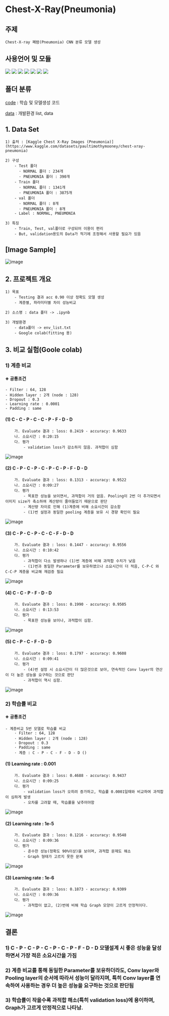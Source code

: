 # Chest-X-Ray(Pneumonia)

## 주제 
    Chest-X-ray 폐렴(Pneumonia) CNN 분류 모델 생성

## 사용언어 및 모듈
<a href="https://www.python.org/" target="_blank"><img src="https://img.shields.io/badge/Python-3776AB?style=flat&logo=python&logoColor=white"/></a>
<a href="https://jupyter.org/" target="_blank"><img src="https://img.shields.io/badge/Jupyter-F37626?style=flat&logo=jupyter&logoColor=white"/></a>
<a href="https://www.tensorflow.org/?hl=ko" target="_blank"><img src="https://img.shields.io/badge/Tensorflow-FF6F00?style=flat&logo=tensorflow&logoColor=white"/></a>
<a href="https://keras.io/" target="_blank"><img src="https://img.shields.io/badge/Keras-D00000?style=flat&logo=keras&logoColor=white"/></a>
<a href="https://scikit-learn.org/stable/index.html" target="_blank"><img src="https://img.shields.io/badge/Scikitlearn-F7931E?style=flat&logo=Scikitlearn&logoColor=white"/></a>
<a href="https://numpy.org/" target="_blank"><img src="https://img.shields.io/badge/Numpy-013243?style=flat&logo=numpy&logoColor=white"/></a>
<a href="https://pandas.pydata.org/" target="_blank"><img src="https://img.shields.io/badge/Pandas-150458?style=flat&logo=pandas&logoColor=white"/></a>

## 폴더 분류
[code](https://github.com/Decoyer-71/Chest-X-Ray-Pneumonia-/tree/master/code) : 학습 및 모델생성 코드

[data](https://github.com/Decoyer-71/Chest-X-Ray-Pneumonia-/tree/master/data) : 개발환경 list, data


## 1. Data Set
    1) 출처 : [Kaggle Chest X-Ray Images (Pneumonia)](https://www.kaggle.com/datasets/paultimothymooney/chest-xray-pneumonia)
    
    2) 구성
        - Test 폴더 
          · NORMAL 폴더 : 234개
          · PNEUMONIA 폴더 : 390개
        - Train 폴더 
          · NORMAL 폴더 : 1341개
          · PNEUMONIA 폴더 : 3875개
        - val 폴더 
          · NORMAL 폴더 : 8개
          · PNEUMONIA 폴더 : 8개
        - Label : NORMAL, PNEUMONIA
       
    3) 특징 
        - Train, Test, val폴더로 구성되어 이용이 편리
        - But, validation용도의 Data가 적기에 조정해서 사용할 필요가 있음

## [Image Sample]
![image](https://github.com/Decoyer-71/Chest-X-Ray-Pneumonia-/assets/127948197/486f53c9-6c45-4e8e-b907-40d0b596cefe)

## 2. 프로젝트 개요
    1) 목표 
        - Testing 결과 acc 0.90 이상 정확도 모델 생성
        - 계층별, 파라미터별 차이 성능비교
        
    2) 소스명 : data 폴더 -> .ipynb
    
    3) 개발환경 
        - data폴더 -> env_list.txt
        - Google colab(fitting 용)
        
## 3. 비교 실험(Goole colab)
### 1) 계층 비교
#### ※ 공통조건
    - Filter : 64, 128
    - Hidden layer : 2개 (node : 128)
    - Dropout : 0.3
    - Learning rate : 0.0001
    - Padding : same
            
#### (1) C - C - P - C - C - P - F - D - D
        가. Evaluate 결과 : loss: 0.2419 - accuracy: 0.9633
        나. 소요시간 : 0:20:15
        다. 평가 
            - validation loss가 감소하지 않음. 과적합이 심함
![image](https://github.com/Decoyer-71/Chest-X-Ray-Pneumonia-/assets/127948197/dc81395e-bafb-466a-90ed-216e0d9c0158)

#### (2) C - P - C - P - C - P - C - P - F - D - D
        가. Evaluate 결과 : loss: 0.1313 - accuracy: 0.9522
        나. 소요시간 : 0:09:27
        다. 평가 
            - 목표한 성능을 보이면서, 과적합이 거의 없음. Pooling이 2번 더 추가되면서 이미지 size가 축소하여 계산량이 줄어들었기 때문으로 판단
            - 계산량 차이로 인해 (1)계층에 비해 소요시간이 감소함
            - (1)번 설정과 동일한 pooling 계층을 보유 시 경향 확인이 필요
![image](https://github.com/Decoyer-71/Chest-X-Ray-Pneumonia-/assets/127948197/5f8e44f0-1f05-4bb7-bd39-e6555b6f0a47)

#### (3) C - P - C - P - C - C - F - D - D
        가. Evaluate 결과 : loss: 0.1447 - accuracy: 0.9556
        나. 소요시간 : 0:10:42
        다. 평가 
            - 과적합이 다소 발생하나 (1)번 계층에 비해 과적합 수치가 낮음
            - (1)번과 동일한 Parameter를 보유하였으나 소요시간이 더 적음, C-P-C 와 C-C-P 계층을 비교해 재검증 필요
![image](https://github.com/Decoyer-71/Chest-X-Ray-Pneumonia-/assets/127948197/ba7fabf0-3252-4200-a766-d893869f5f68)

#### (4) C - C - P - F - D - D
        가. Evaluate 결과 : loss: 0.1990 - accuracy: 0.9505
        나. 소요시간 : 0:13:53
        다. 평가 
            - 목표한 성능을 보이나, 과적합이 심함.
![image](https://github.com/Decoyer-71/Chest-X-Ray-Pneumonia-/assets/127948197/7a82ba84-6e4f-443d-b936-7d47daf9e5b5)

#### (5) C - P - C - F - D - D
        가. Evaluate 결과 : loss: 0.1797 - accuracy: 0.9608
        나. 소요시간 : 0:09:41
        다. 평가 
            - (4)번 설정 시 소요시간이 더 많은것으로 보아, 연속적인 Conv layer의 연산이 더 높은 성능을 요구하는 것으로 판단  
            - 과적합이 역시 심함.
![image](https://github.com/Decoyer-71/Chest-X-Ray-Pneumonia-/assets/127948197/245f18be-f654-494f-ba81-a1c78b6d28c8)



### 2) 학습률 비교
#### ※ 공통조건
    - 계층비교 5번 모델로 학습률 비교
        · Filter : 64, 128
        · Hidden layer : 2개 (node : 128)
        · Dropout : 0.3
        · Padding : same
        · 계층 : C - P - C - F - D - D ()
    
#### (1) Learning rate : 0.001
        가. Evaluate 결과 : loss: 0.4688 - accuracy: 0.9437
        나. 소요시간 : 0:09:25
        다. 평가 
            - validation loss가 오히려 증가하고, 학습률 0.0001일때와 비교하여 과적합이 심하게 발생
            - 오차를 고려할 때, 학습률을 낮추어야함
![image](https://github.com/Decoyer-71/Chest-X-Ray-Pneumonia-/assets/127948197/20c800ef-566b-4761-ae4d-b71259852f42)

#### (2) Learning rate : 1e-5
        가. Evaluate 결과 : loss: 0.1216 - accuracy: 0.9548
        나. 소요시간 : 0:09:36
        다. 평가 
            - 준수한 성능(정확도 90%이상)을 보이며, 과적합 문제도 해소
            - Graph 형태가 고르지 못한 문제
![image](https://github.com/Decoyer-71/Chest-X-Ray-Pneumonia-/assets/127948197/b69ec4d7-a148-46ce-82a5-335d5b4bb6d7)

#### (3) Learning rate : 1e-6
        가. Evaluate 결과 : loss: 0.1873 - accuracy: 0.9309
        나. 소요시간 : 0:09:36
        다. 평가 
            - 과적합이 없고, (2)번에 비해 학습 Graph 모양이 고르게 안정적이다.
![image](https://github.com/Decoyer-71/Chest-X-Ray-Pneumonia-/assets/127948197/cd41a404-77c5-44b0-9db0-4a132f07c4f7)



## 결론
### 1) C - P - C - P - C - P - C - P - F - D - D 모델설계 시 좋은 성능을 달성하면서 가장 적은 소요시간을 가짐
### 2) 계층 비교를 통해 동일한 Parameter를 보유하더라도, Conv layer와 Pooling layer의 순서에 따라서 성능이 달라지며, 특히 Conv layer를 연속하여 사용하는 경우 더 높은 성능을 요구하는 것으로 판단됨
### 3) 학습률이 작을수록 과적합 해소(특히 validation loss)에 용이하며, Graph가 고르게 안정적으로 나타남.
    



  
